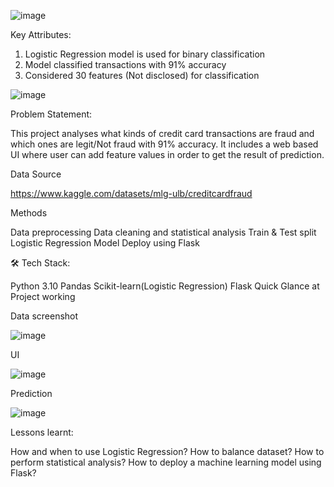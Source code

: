 ![image](https://github.com/user-attachments/assets/1f413f3c-e3a3-43b0-a407-2a6bcd51178a)

Key Attributes:
1. Logistic Regression model is used for binary classification
2. Model classified transactions with 91% accuracy
3. Considered 30 features (Not disclosed) for classification

![image](https://github.com/user-attachments/assets/84a701bb-9f2a-4efc-8a3d-65823652a2e7)

Problem Statement:

This project analyses what kinds of credit card transactions are fraud and which ones are legit/Not fraud with 91% accuracy.
It includes a web based UI where user can add feature values in order to get the result of prediction.

Data Source

https://www.kaggle.com/datasets/mlg-ulb/creditcardfraud

Methods

Data preprocessing
Data cleaning and statistical analysis
Train & Test split
Logistic Regression Model
Deploy using Flask

🛠 Tech Stack:

Python 3.10
Pandas
Scikit-learn(Logistic Regression)
Flask
Quick Glance at Project working

Data screenshot

![image](https://github.com/user-attachments/assets/2b965ce8-dbfa-4d19-bdf1-c3623674fa20)

UI

![image](https://github.com/user-attachments/assets/ce4e0e55-4081-4b4b-93a6-0b2d0769028c)

Prediction

![image](https://github.com/user-attachments/assets/dd840110-63cd-4afa-8e85-28c1948f5b20)

Lessons learnt:

How and when to use Logistic Regression?
How to balance dataset?
How to perform statistical analysis?
How to deploy a machine learning model using Flask?


